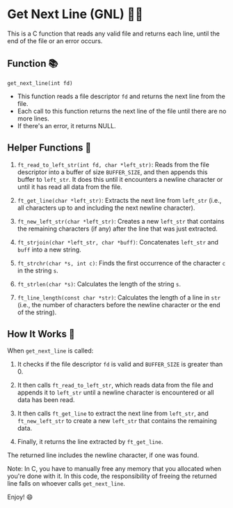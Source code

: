 # Get Next Line (GNL) 📖✨

This is a C function that reads any valid file and returns each line, until the end of the file or an error occurs.

## Function 📚

`get_next_line(int fd)`

- This function reads a file descriptor `fd` and returns the next line from the file. 
- Each call to this function returns the next line of the file until there are no more lines.
- If there's an error, it returns NULL.

## Helper Functions 🔧

1. `ft_read_to_left_str(int fd, char *left_str)`: Reads from the file descriptor into a buffer of size `BUFFER_SIZE`, and then appends this buffer to `left_str`. It does this until it encounters a newline character or until it has read all data from the file.

2. `ft_get_line(char *left_str)`: Extracts the next line from `left_str` (i.e., all characters up to and including the next newline character). 

3. `ft_new_left_str(char *left_str)`: Creates a new `left_str` that contains the remaining characters (if any) after the line that was just extracted.

4. `ft_strjoin(char *left_str, char *buff)`: Concatenates `left_str` and `buff` into a new string.

5. `ft_strchr(char *s, int c)`: Finds the first occurrence of the character `c` in the string `s`.

6. `ft_strlen(char *s)`: Calculates the length of the string `s`.

7. `ft_line_length(const char *str)`: Calculates the length of a line in `str` (i.e., the number of characters before the newline character or the end of the string).

## How It Works 🚀

When `get_next_line` is called:

1. It checks if the file descriptor `fd` is valid and `BUFFER_SIZE` is greater than 0.

2. It then calls `ft_read_to_left_str`, which reads data from the file and appends it to `left_str` until a newline character is encountered or all data has been read.

3. It then calls `ft_get_line` to extract the next line from `left_str`, and `ft_new_left_str` to create a new `left_str` that contains the remaining data.

4. Finally, it returns the line extracted by `ft_get_line`.

The returned line includes the newline character, if one was found.

Note: In C, you have to manually free any memory that you allocated when you're done with it. In this code, the responsibility of freeing the returned line falls on whoever calls `get_next_line`.

Enjoy! 😄
